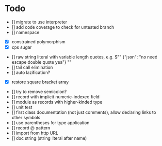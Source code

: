 # Todo

- [] migrate to use interpreter
- [] add code coverage to check for untested branch
- [] namespace
- [x] constrained polymorphism
- [x] cps sugar
- [] raw string literal with variable length quotes, e.g. $"" {"json": "no need escape double quote yea"} ""
- [] tail call elimination
- [] auto lazification?
- [x] restore square bracket array
- [] try to remove semicolon?
- [] record with implicit numeric-indexed field
- [] module as records with higher-kinded type
- [] unit test
- [] first class documentation (not just comments), allow declaring links to other symbols
- [] use parentheses for type application
- [] record @ pattern
- [] import from http URL
- [] doc string (string literal after name)
